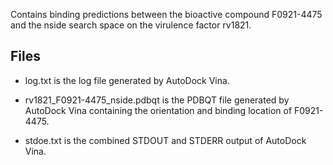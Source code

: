Contains binding predictions between the bioactive compound F0921-4475 and the nside search space on the virulence factor rv1821.

## Files

- log.txt is the log file generated by AutoDock Vina.

- rv1821_F0921-4475_nside.pdbqt is the PDBQT file generated by AutoDock Vina containing the orientation and binding location of F0921-4475.

- stdoe.txt is the combined STDOUT and STDERR output of AutoDock Vina.

